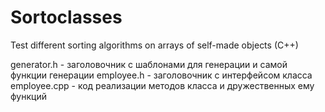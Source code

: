 # Sortoclasses
Test different sorting algorithms on arrays of self-made objects (C++)

generator.h - заголовочник с шаблонами для генерации и самой функции генерации
employee.h - заголовочник с интерфейсом класса
employee.cpp - код реализации методов класса и дружественных ему функций
